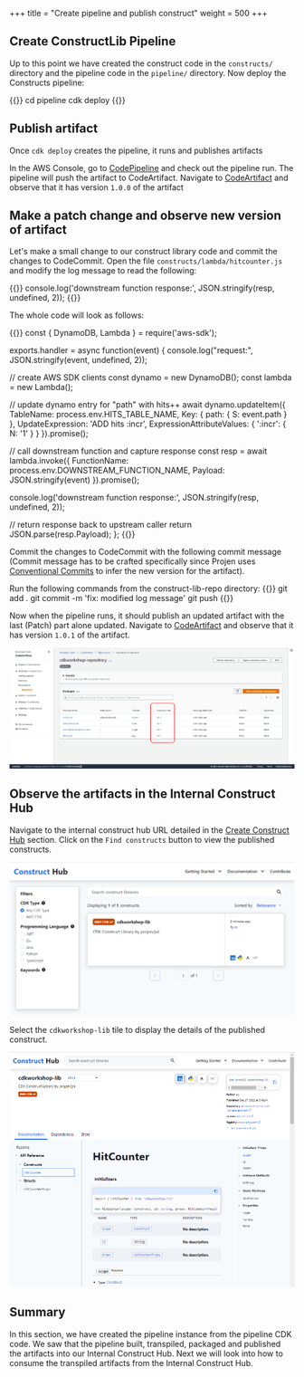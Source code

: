 +++
title = "Create pipeline and publish construct"
weight = 500
+++

## Create ConstructLib Pipeline

Up to this point we have created the construct code in the `constructs/` directory and the pipeline code in the `pipeline/` directory. Now deploy the Constructs pipeline:

{{<highlight bash>}}
cd pipeline
cdk deploy
{{</highlight>}}

## Publish artifact

Once `cdk deploy` creates the pipeline, it runs and publishes artifacts

In the AWS Console, go to <a href="https://console.aws.amazon.com/codesuite/codepipeline/pipelines" target="_blank">CodePipeline</a> and check out the pipeline run. The pipeline will push the artifact to CodeArtifact. Navigate to <a href="https://console.aws.amazon.com/codesuite/codeartifact/repositories" target="_blank">CodeArtifact</a> and observe that it has version `1.0.0` of the artifact

## Make a patch change and observe new version of artifact

Let's make a small change to our construct library code and commit the changes to CodeCommit. Open the file `constructs/lambda/hitcounter.js` and modify the log message to read the following:

{{<highlight ts>}}
console.log('downstream function response:', JSON.stringify(resp, undefined, 2));
{{</highlight>}}

The whole code will look as follows:

{{<highlight ts>}}
const { DynamoDB, Lambda } = require('aws-sdk');

exports.handler = async function(event) {
  console.log("request:", JSON.stringify(event, undefined, 2));

  // create AWS SDK clients
  const dynamo = new DynamoDB();
  const lambda = new Lambda();

  // update dynamo entry for "path" with hits++
  await dynamo.updateItem({
    TableName: process.env.HITS_TABLE_NAME,
    Key: { path: { S: event.path } },
    UpdateExpression: 'ADD hits :incr',
    ExpressionAttributeValues: { ':incr': { N: '1' } }
  }).promise();

  // call downstream function and capture response
  const resp = await lambda.invoke({
    FunctionName: process.env.DOWNSTREAM_FUNCTION_NAME,
    Payload: JSON.stringify(event)
  }).promise();

  console.log('downstream function response:', JSON.stringify(resp, undefined, 2));

  // return response back to upstream caller
  return JSON.parse(resp.Payload);
};
{{</highlight>}}

Commit the changes to CodeCommit with the following commit message (Commit message has to be crafted specifically since Projen uses <a href="https://www.conventionalcommits.org/en/v1.0.0/#specification" target="_blank">Conventional Commits</a> to infer the new version for the artifact).

Run the following commands from the construct-lib-repo directory:
{{<highlight bash>}}
git add .
git commit -m 'fix: modified log message'
git push
{{</highlight>}}

Now when the pipeline runs, it should publish an updated artifact with the last (Patch) part alone updated. Navigate to <a href="https://console.aws.amazon.com/codesuite/codeartifact/repositories" target="_blank">CodeArtifact</a> and observe that it has version `1.0.1` of the artifact.

![](./code-artifact-cdkworkshop-lib-1.0.1.png)

## Observe the artifacts in the Internal Construct Hub

Navigate to the internal construct hub URL detailed in the [Create Construct Hub](./1000-create-construct-hub.html) section. Click on the `Find constructs` button to view the published constructs.

![](./internal-construct-hub-website-search.png)

Select the `cdkworkshop-lib` tile to display the details of the published construct.

![](./internal-construct-hub-website-details.png)

## Summary

In this section, we have created the pipeline instance from the pipeline CDK code. We saw that the pipeline built, transpiled, packaged and published the artifacts into our Internal Construct Hub. Next we will look into how to consume the transpiled artifacts from the Internal Construct Hub.
